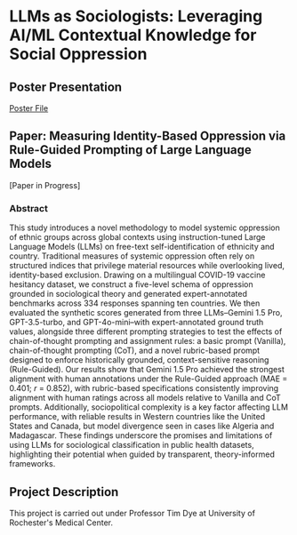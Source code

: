 # LLMs as Sociologists: Leveraging AI/ML Contextual Knowledge for Social Oppression

## Poster Presentation 
[Poster File](/LLM%20Sociologist%20Poster.pdf)

## Paper: Measuring Identity-Based Oppression via Rule-Guided Prompting of Large Language Models
[Paper in Progress]

### Abstract 

This study introduces a novel methodology to model systemic oppression of ethnic groups across global contexts using instruction-tuned Large Language Models (LLMs) on free-text self-identification of ethnicity and country. Traditional measures of systemic oppression often rely on structured indices that privilege material resources while overlooking lived, identity-based exclusion. Drawing on a multilingual COVID-19 vaccine hesitancy dataset, we construct a five-level schema of oppression grounded in sociological theory and generated expert-annotated benchmarks across 334 responses spanning ten countries. We then evaluated the synthetic scores generated from three LLMs–Gemini 1.5 Pro, GPT-3.5-turbo, and GPT-4o-mini–with expert-annotated ground truth values, alongside three different prompting strategies to test the effects of chain-of-thought prompting and assignment rules: a basic prompt (Vanilla), chain-of-thought prompting (CoT), and a novel rubric-based prompt designed to enforce historically grounded, context-sensitive reasoning (Rule-Guided). Our results show that Gemini 1.5 Pro achieved the strongest alignment with human annotations under the Rule-Guided approach (MAE = 0.401; $r$ = 0.852), with rubric-based specifications consistently improving alignment with human ratings across all models relative to Vanilla and CoT prompts. Additionally, sociopolitical complexity is a key factor affecting LLM performance, with reliable results in Western countries like the United States and Canada, but model divergence seen in cases like Algeria and Madagascar. These findings underscore the promises and limitations of using LLMs for sociological classification in public health datasets, highlighting their potential when guided by transparent, theory-informed frameworks.

## Project Description 

This project is carried out under Professor Tim Dye at University of Rochester's Medical Center. 
